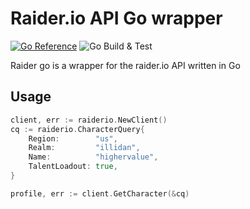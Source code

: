 # Raider.io API Go wrapper

[![Go Reference](https://pkg.go.dev/badge/github.com/tmaffia/raiderio.svg)](https://pkg.go.dev/github.com/tmaffia/raiderio)
![Go Build & Test](https://github.com/tmaffia/raiderio/actions/workflows/go.yml/badge.svg)


Raider go is a wrapper for the raider.io API written in Go 

## Usage

```go
client, err := raiderio.NewClient()
cq := raiderio.CharacterQuery{
	Region:        "us",
	Realm:         "illidan",
	Name:          "highervalue",
	TalentLoadout: true,
}

profile, err := client.GetCharacter(&cq)
```
